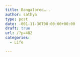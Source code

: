 ```yaml
---
title: Bangalored…..
author: sathya
type: post
date: -001-11-30T00:00:00+00:00
draft: true
url: /?p=482
categories:
  - Life

---
```

